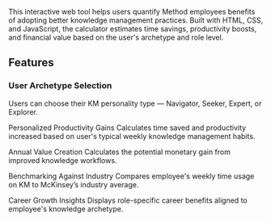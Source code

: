 This interactive web tool helps users quantify Method employees benefits of adopting better knowledge management practices. Built with HTML, CSS, and JavaScript, the calculator estimates time savings, productivity boosts, and financial value based on the user's archetype and role level.

## Features
### User Archetype Selection
Users can choose their KM personality type — Navigator, Seeker, Expert, or Explorer.

Personalized Productivity Gains
Calculates time saved and productivity increased based on user's typical weekly knowledge management habits.

Annual Value Creation
Calculates the potential monetary gain from improved knowledge workflows.

Benchmarking Against Industry
Compares employee's weekly time usage on KM to McKinsey’s industry average.

Career Growth Insights
Displays role-specific career benefits aligned to employee's knowledge archetype.
